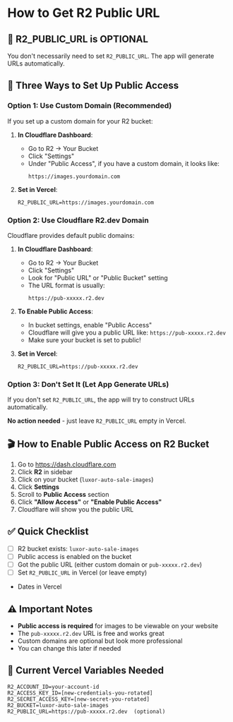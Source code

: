 # How to Get R2 Public URL

## 🎯 R2_PUBLIC_URL is OPTIONAL

You don't necessarily need to set `R2_PUBLIC_URL`. The app will generate URLs automatically.

## 📍 Three Ways to Set Up Public Access

### Option 1: Use Custom Domain (Recommended)

If you set up a custom domain for your R2 bucket:

1. **In Cloudflare Dashboard**:
   - Go to R2 → Your Bucket
   - Click "Settings"
   - Under "Public Access", if you have a custom domain, it looks like:
     ```
     https://images.yourdomain.com
     ```

2. **Set in Vercel**:
   ```
   R2_PUBLIC_URL=https://images.yourdomain.com
   ```

### Option 2: Use Cloudflare R2.dev Domain

Cloudflare provides default public domains:

1. **In Cloudflare Dashboard**:
   - Go to R2 → Your Bucket
   - Click "Settings"
   - Look for "Public URL" or "Public Bucket" setting
   - The URL format is usually:
     ```
     https://pub-xxxxx.r2.dev
     ```

2. **To Enable Public Access**:
   - In bucket settings, enable "Public Access"
   - Cloudflare will give you a public URL like: `https://pub-xxxxx.r2.dev`
   - Make sure your bucket is set to public!

3. **Set in Vercel**:
   ```
   R2_PUBLIC_URL=https://pub-xxxxx.r2.dev
   ```

### Option 3: Don't Set It (Let App Generate URLs)

If you don't set `R2_PUBLIC_URL`, the app will try to construct URLs automatically.

**No action needed** - just leave `R2_PUBLIC_URL` empty in Vercel.

## 🎬 How to Enable Public Access on R2 Bucket

1. Go to https://dash.cloudflare.com
2. Click **R2** in sidebar
3. Click on your bucket (`luxor-auto-sale-images`)
4. Click **Settings**
5. Scroll to **Public Access** section
6. Click **"Allow Access"** or **"Enable Public Access"**
7. Cloudflare will show you the public URL

## ✅ Quick Checklist

- [ ] R2 bucket exists: `luxor-auto-sale-images`
- [ ] Public access is enabled on the bucket
- [ ] Got the public URL (either custom domain or `pub-xxxxx.r2.dev`)
- [ ] Set `R2_PUBLIC_URL` in Vercel (or leave empty)
- Dates in Vercel

## ⚠️ Important Notes

- **Public access is required** for images to be viewable on your website
- The `pub-xxxxx.r2.dev` URL is free and works great
- Custom domains are optional but look more professional
- You can change this later if needed

## 📝 Current Vercel Variables Needed

```
R2_ACCOUNT_ID=your-account-id
R2_ACCESS_KEY_ID=[new-credentials-you-rotated]
R2_SECRET_ACCESS_KEY=[new-secret-you-rotated]
R2_BUCKET=luxor-auto-sale-images
R2_PUBLIC_URL=https://pub-xxxxx.r2.dev  (optional)
```

